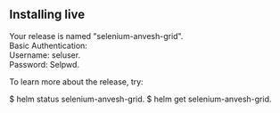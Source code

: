 ## Installing live 

Your release is named "selenium-anvesh-grid".  
Basic Authentication:  
    Username: seluser.  
    Password: Selpwd.   

To learn more about the release, try:  
  
  $ helm status selenium-anvesh-grid. 
  $ helm get selenium-anvesh-grid.